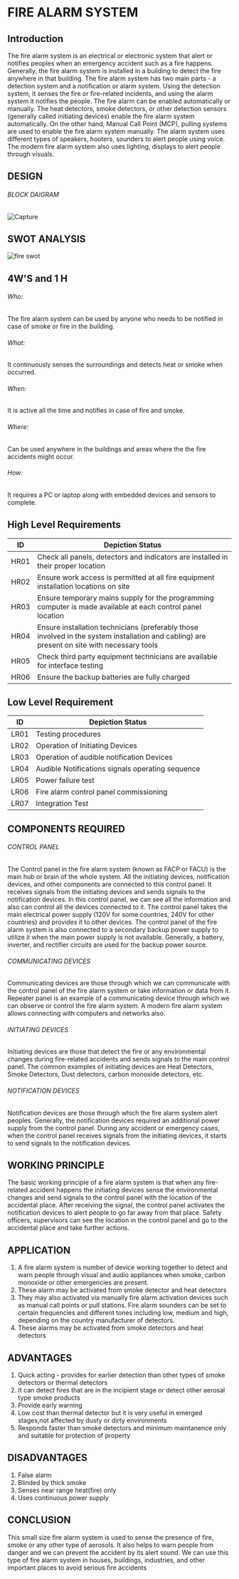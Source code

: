                                                      
 # FIRE ALARM SYSTEM 

## Introduction
The fire alarm system is an electrical or electronic system that alert or notifies peoples when an 
emergency accident such as a fire happens. Generally, the fire alarm system is installed in a 
building to detect the fire anywhere in that building. The fire alarm system has two main parts -
a detection system and a notification or alarm system. Using the detection system, it senses the 
fire or fire-related incidents, and using the alarm system it notifies the people. The fire alarm can 
be enabled automatically or manually. The heat detectors, smoke detectors, or other detection 
sensors (generally called initiating devices) enable the fire alarm system automatically. On the 
other hand, Manual Call Point (MCP), pulling systems are used to enable the fire alarm system 
manually. The alarm system uses different types of speakers, hooters, sounders to alert people 
using voice. The modern fire alarm system also uses lighting, displays to alert people through 
visuals.

## DESIGN
###### BLOCK DAIGRAM 
![Capture](https://user-images.githubusercontent.com/98832333/154842762-a9d0fa72-32cf-4949-883f-b6d351590d7b.JPG)



## SWOT ANALYSIS 
![fire swot](https://user-images.githubusercontent.com/98832333/154842711-2678e6ab-e649-4e21-9cf3-cb179a0fa4e9.png)

## 4W'S and 1 H
###### Who: 
The fire alarm system can be used by anyone who needs to be notified in case of smoke or fire in the building.  
###### What: 
It continuously senses the surroundings and detects heat or smoke when occurred.
###### When: 
 It is active all the time and notifies in case of fire and smoke.
###### Where: 
Can be used anywhere in the buildings and areas where the the fire accidents might occur. 
###### How: 
It requires a PC or laptop along with embedded devices and sensors to complete.

## High Level Requirements
 | ID | Depiction Status | 
 |----| ------------------ | 
 | HR01 | Check all panels, detectors and indicators are installed in their proper location | 
 | HR02 | Ensure work access is permitted at all fire equipment installation locations on site |
 | HR03 | Ensure temporary mains supply for the programming computer is made available at each control panel location |
 | HR04 | Ensure installation technicians (preferably those involved in the system installation and cabling) are present on site with necessary tools |
 | HR05 | Check third party equipment technicians are available for interface testing |
 | HR06 |  Ensure the backup batteries are fully charged |
## Low Level Requirement
 | ID | Depiction Status | 
 | -- | ---------------- | 
 | LR01 | Testing procedures |
 | LR02 | Operation of Initiating Devices |
 | LR03 | Operation of audible notification Devices |
 | LR04 | Audible Notifications signals operating sequence |
 | LR05 | Power failure test |
 | LR06 | Fire alarm control panel commissioning |
 | LR07 | Integration Test |

## COMPONENTS REQUIRED 
###### CONTROL PANEL
The Control panel in the fire alarm system (known as FACP or FACU) is the main hub or brain of 
the whole system. All the initiating devices, notification devices, and other components are 
connected to this control panel. It receives signals from the initiating devices and sends signals 
to the notification devices. In this control panel, we can see all the information and also can 
control all the devices connected to it. The control panel takes the main electrical power supply 
(120V for some countries, 240V for other countries) and provides it to other devices. The control 
panel of the fire alarm system is also connected to a secondary backup power supply to utilize it 
when the main power supply is not available. Generally, a battery, inverter, and rectifier circuits 
are used for the backup power source.
###### COMMUNICATING DEVICES
Communicating devices are those through which we can communicate with the control panel of 
the fire alarm system or take information or data from it. Repeater panel is an example of a 
communicating device through which we can observe or control the fire alarm system. A modern 
fire alarm system allows connecting with computers and networks also.
###### INITIATING DEVICES
Initiating devices are those that detect the fire or any environmental changes during fire-related 
accidents and sends signals to the main control panel. The common examples of initiating devices 
are Heat Detectors, Smoke Detectors, Dust detectors, carbon monoxide detectors, etc.
###### NOTIFICATION DEVICES
Notification devices are those through which the fire alarm system alert peoples. Generally, the 
notification devices required an additional power supply from the control panel. During any 
accident or emergency cases, when the control panel receives signals from the initiating devices, 
it starts to send signals to the notification devices.

## WORKING PRINCIPLE 
The basic working principle of a fire alarm system is that when any fire-related accident happens 
the initiating devices sense the environmental changes and send signals to the control panel with 
the location of the accidental place. After receiving the signal, the control panel activates the 
notification devices to alert people to go far away from that place. Safety officers, supervisors 
can see the location in the control panel and go to the accidental place and take further actions.

## APPLICATION 
1) A fire alarm system is number of device working together to detect and warn people through visual and audio appliances when smoke, carbon monoxide or other emergencies are present. 
2) These alarm may be activated from smoke detector and heat detectors 
3) They may also activated via manually fire alarm activation devices such as manual call points or pull stations. Fire alarm sounders can be set to certain frequencies and different tones including low, medium and high, depending on the country manufacturer of detectors. 
4) These alarms may be activated from smoke detectors and heat detectors

## ADVANTAGES
1) Quick acting - provides for earlier detection than other types of smoke detectors or thermal detectors 
2) It can detect fires that are in the incipient stage or detect other aerosal type smoke products 
3) Provide early warning
4) Low cost than thermal detector but it is very useful in emerged stages,not affected by dusty or dirty environments
5) Responds faster than smoke detectors and minimum maintanence only and suitable for protection of property 

## DISADVANTAGES 
1) False alarm
2) Blinded by thick smoke
3) Senses near range heat(fire) only
4) Uses continuous power supply

## CONCLUSION 
This small size fire alarm system is used to sense the presence of fire, smoke or any other type of aerosols. 
It also helps to warn people from danger and we can prevent the accident by its alert sound. 
We can use this type of fire alarm system in houses, buildings, industries, and other important places to avoid serious fire accidents




